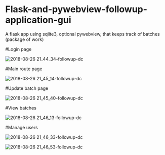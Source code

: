 # Flask-and-pywebview-followup-application-gui
A flask app using sqlite3, optional pywebview, that keeps track of batches (package of work) 

#Login page<br/>

![2018-08-26 21_44_34-followup-dc](https://user-images.githubusercontent.com/9250009/44631815-ec931800-a979-11e8-8a9e-6b81652bdf73.png)

#Main route page<br/>

![2018-08-26 21_45_14-followup-dc](https://user-images.githubusercontent.com/9250009/44631816-ef8e0880-a979-11e8-9ca9-6a585ce77727.png)

#Update batch page<br/>

![2018-08-26 21_45_40-followup-dc](https://user-images.githubusercontent.com/9250009/44631818-f1f06280-a979-11e8-8309-0f8cc1a673ce.png)

#View batches<br/>

![2018-08-26 21_46_13-followup-dc](https://user-images.githubusercontent.com/9250009/44631819-f452bc80-a979-11e8-9b48-d59b4367f3c2.png)

#Manage users<br/>

![2018-08-26 21_46_33-followup-dc](https://user-images.githubusercontent.com/9250009/44631820-f61c8000-a979-11e8-9c14-00ecbfe3fe09.png)


![2018-08-26 21_46_53-followup-dc](https://user-images.githubusercontent.com/9250009/44631821-fa489d80-a979-11e8-9aa2-c645be2642d8.png)
